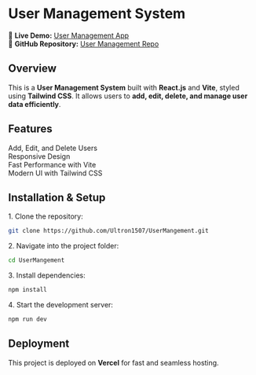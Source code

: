 # **User Management System**  

🚀 **Live Demo:** [User Management App](https://user-mangement-nab7.vercel.app/)  
📂 **GitHub Repository:** [User Management Repo](https://github.com/Ultron1507/UserMangement)  

## **Overview**  
This is a **User Management System** built with **React.js** and **Vite**, styled using **Tailwind CSS**. It allows users to **add, edit, delete, and manage user data efficiently**.  

## **Features**  
 Add, Edit, and Delete Users  
 Responsive Design  
 Fast Performance with Vite  
 Modern UI with Tailwind CSS  

## **Installation & Setup**  
1️. Clone the repository:  
   ```bash
   git clone https://github.com/Ultron1507/UserMangement.git
   ```  
2️. Navigate into the project folder:  
   ```bash
   cd UserMangement
   ```  
3️. Install dependencies:  
   ```bash
   npm install
   ```  
4️. Start the development server:  
   ```bash
   npm run dev
   ```  

## **Deployment**  
This project is deployed on **Vercel** for fast and seamless hosting.  

